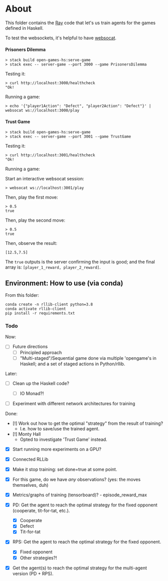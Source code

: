 # About


This folder contains the [Ray][ray] code that let's us train agents for the
games defined in Haskell.

[ray]: https://docs.ray.io/en/latest/



To test the websockets, it's helpful to have [websocat][websocat].

[websocat]: https://github.com/vi/websocat


#### Prisoners Dilemma

```
> stack build open-games-hs:serve-game
> stack exec -- server-game --port 3000 --game PrisonersDilemma
```

Testing it:

```
> curl http://localhost:3000/healthcheck
"Ok!
```

Running a game:

```
> echo '{"player1Action": "Defect", "player2Action": "Defect"}' | websocat ws://localhost:3000/play
```


#### Trust Game

```
> stack build open-games-hs:serve-game
> stack exec -- server-game --port 3001 --game TrustGame
```

Testing it:

```
> curl http://localhost:3001/healthcheck
"Ok!
```


Running a game:

Start an interactive websocat session:

```
> websocat ws://localhost:3001/play
```

Then, play the first move:

```
> 0.5
true
```

Then, play the second move:

```
> 0.5
true
```

Then, observe the result:

```
[12.5,7.5]
```

The `true` outputs is the server confirming the input is good; and the final
array is: `[player_1_reward, player_2_reward]`.


## Environment: How to use (via conda)

From this folder:

```
conda create -n rllib-client python=3.8
conda activate rllib-client
pip install -r requirements.txt
```




### Todo

Now:

- [ ] Future directions
  - [ ] Principled approach
  - [ ] "Multi-staged"/Sequential game done via multiple 'opengame's in
         Haskell; and a set of staged actions in Python/rllib.

Later:

- [ ] Clean up the Haskell code?
  - [ ] IO Monad?!
- [ ] Experiment with different network architectures for training


Done:

- [!] Work out how to get the optimal "strategy" from the result of training?
  - I.e. how to save/use the trained agent.
- [!] Monty Hall
  - Opted to investigate 'Trust Game' instead.
- [x] Start running more experiments on a GPU?
- [x] Connected RLLib
- [x] Make it stop training: set done=true at some point.
- [x] For this game, do we have _any_ observations? (yes: the moves themselves, duh)
- [x] Metrics/graphs of training (tensorboard)?
      - episode_reward_max
- [x] PD: Get the agent to reach the optimal strategy for the fixed opponent (cooperate, tit-for-tat, etc.).
  - [x] Cooperate
  - [x] Defect
  - [x] Tit-for-tat
- [x] RPS: Get the agent to reach the optimal strategy for the fixed opponent.
  - [x] Fixed opponent
  - [x] Other strategies?!
- [x] Get the agent(s) to reach the optimal strategy for the multi-agent version (PD + RPS).

